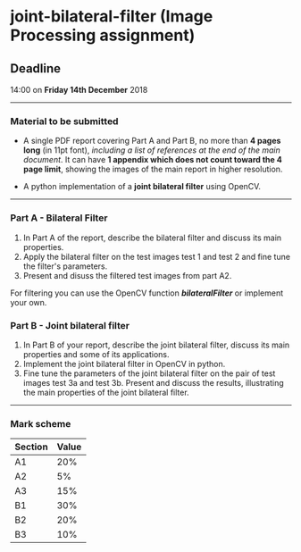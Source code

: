 # joint-bilateral-filter (Image Processing assignment)

## Deadline

14:00 on **Friday 14th December** 2018

---

### Material to be submitted

- A single PDF report covering Part A and Part B, no more than **4 pages long** (in 11pt font), _including a list of references at the end of the main document_. It can have **1 appendix which does not count toward the 4 page limit**, showing the images of the main report in higher resolution.

- A python implementation of a **joint bilateral filter** using OpenCV.

---

### Part A - Bilateral Filter

1. In Part A of the report, describe the bilateral filter and discuss its main properties.
2. Apply the bilateral filter on the test images test 1 and test 2 and fine tune the filter's parameters.
3. Present and disuss the filtered test images from part A2.

For filtering you can use the OpenCV function **_bilateralFilter_** or implement your own.

### Part B - Joint bilateral filter

1. In Part B of your report, describe the joint bilateral filter, discuss its main properties and some of its applications.
2. Implement the joint bilateral filter in OpenCV in python.
3. Fine tune the parameters of the joint bilateral filter on the pair of test images test 3a and test 3b. Present and discuss the results, illustrating the main properties of the joint bilateral filter.

---

### Mark scheme

| Section | Value |
| ------- | ----- |
| A1      | 20%   |
| A2      | 5%    |
| A3      | 15%   |
| B1      | 30%   |
| B2      | 20%   |
| B3      | 10%   |
